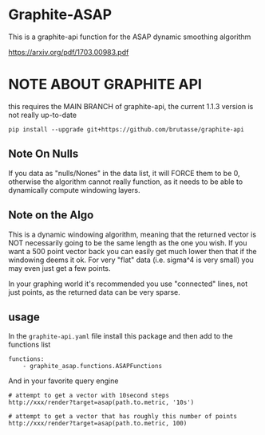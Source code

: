 # Graphite-ASAP

This is a graphite-api function for the ASAP dynamic smoothing algorithm

https://arxiv.org/pdf/1703.00983.pdf

# NOTE ABOUT GRAPHITE API

this requires the MAIN BRANCH of graphite-api, the current 1.1.3 version is not really up-to-date

    pip install --upgrade git+https://github.com/brutasse/graphite-api
    
    
## Note On Nulls

If you data as "nulls/Nones" in the data list, it will FORCE them to be 0, otherwise
the algorithm cannot really function, as it needs to be able to dynamically compute windowing layers.

## Note on the Algo

This is a dynamic windowing algorithm, meaning that the returned vector is NOT necessarily going to be the same
length as the one you wish.  If you want a 500 point vector back you can easily get much lower then that if
the windowing deems it ok.  For very "flat" data (i.e. sigma^4 is very small) you may even just get a few points.

In your graphing world it's recommended you use "connected" lines, not just points, as the returned data can be
very sparse.

## usage

In the `graphite-api.yaml` file install this package and then add to the functions list

    functions:
        - graphite_asap.functions.ASAPFunctions

And in your favorite query engine
    
    # attempt to get a vector with 10second steps
    http://xxx/render?target=asap(path.to.metric, '10s')
    
    # attempt to get a vector that has roughly this number of points
    http://xxx/render?target=asap(path.to.metric, 100)
